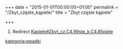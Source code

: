 +++
date = "2015-01-01T00:00:00+01:00"
permalink = "/Zbyt_częste_kąpiele/"
title = "Zbyt częste kąpiele"

+++

1.  Redirect [Kąpiele\#Zbyt_cz.C4.99ste_k.C4.85piele](/Kąpiele#Zbyt_cz.C4.99ste_k.C4.85piele "wikilink")

[kategoria:wpadki](/atopedia/kategoria:wpadki "wikilink")